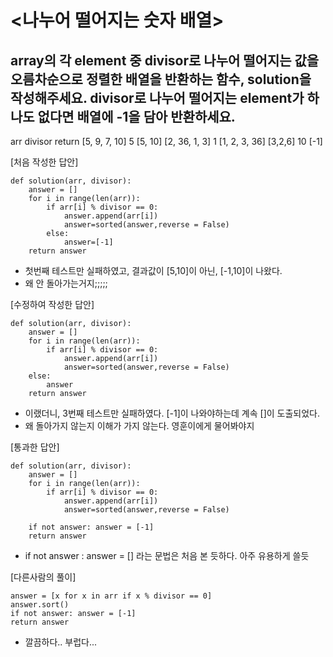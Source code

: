 # <나누어 떨어지는 숫자 배열>
## array의 각 element 중 divisor로 나누어 떨어지는 값을 오름차순으로 정렬한 배열을 반환하는 함수, solution을 작성해주세요. divisor로 나누어 떨어지는 element가 하나도 없다면 배열에 -1을 담아 반환하세요.

arr	          divisor	      return
[5, 9, 7, 10]	5	            [5, 10]
[2, 36, 1, 3]	1	            [1, 2, 3, 36]
[3,2,6]	      10	          [-1]

[처음 작성한 답안]

```
def solution(arr, divisor):
    answer = []
    for i in range(len(arr)):
        if arr[i] % divisor == 0:
            answer.append(arr[i])
            answer=sorted(answer,reverse = False)
        else:
            answer=[-1]
    return answer
```
- 첫번째 테스트만 실패하였고, 결과값이 [5,10]이 아닌, [-1,10]이 나왔다.
- 왜 안 돌아가는거지;;;;;

[수정하여 작성한 답안]
```
def solution(arr, divisor):
    answer = []
    for i in range(len(arr)):
        if arr[i] % divisor == 0:
            answer.append(arr[i])
            answer=sorted(answer,reverse = False)
    else:
        answer
    return answer
```
- 이랬더니, 3번째 테스트만 실패하였다. [-1]이 나와야하는데 계속 []이 도출되었다.
-  왜 돌아가지 않는지 이해가 가지 않는다. 영훈이에게 물어봐야지

[통과한 답안]
```
def solution(arr, divisor):
    answer = []
    for i in range(len(arr)):
        if arr[i] % divisor == 0:
            answer.append(arr[i])
            answer=sorted(answer,reverse = False)
    
    if not answer: answer = [-1]
    return answer
 ```
 - if not answer : answer = [] 라는 문법은 처음 본 듯하다. 아주 유용하게 쓸듯

[다른사람의 풀이]

```
answer = [x for x in arr if x % divisor == 0]
answer.sort()
if not answer: answer = [-1]
return answer
```
- 깔끔하다.. 부럽다...
